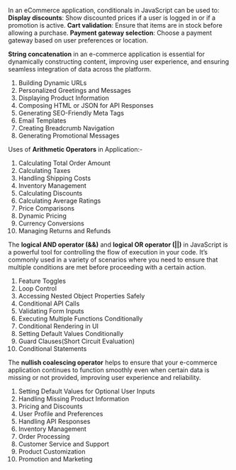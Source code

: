 In an eCommerce application, conditionals in JavaScript can be used to:
__Display discounts__: Show discounted prices if a user is logged in or if a promotion is active.
__Cart validation__: Ensure that items are in stock before allowing a purchase.
__Payment gateway selection__: Choose a payment gateway based on user preferences or location.



__String concatenation__ in an e-commerce application is essential for dynamically constructing content, improving user experience, and ensuring seamless integration of data across the platform.
1. Building Dynamic URLs
2. Personalized Greetings and Messages
3. Displaying Product Information
4. Composing HTML or JSON for API Responses
5. Generating SEO-Friendly Meta Tags
6. Email Templates
7. Creating Breadcrumb Navigation
8. Generating Promotional Messages



Uses of __Arithmetic Operators__ in Application:-
1. Calculating Total Order Amount
2. Calculating Taxes
3. Handling Shipping Costs
4. Inventory Management
5. Calculating Discounts
6. Calculating Average Ratings
7. Price Comparisons
8. Dynamic Pricing
9. Currency Conversions
10. Managing Returns and Refunds


The __logical AND operator (&&)__ and __logical OR operator (||)__ in JavaScript is a powerful tool for controlling the flow of execution in your code. It’s commonly used in a variety of scenarios where you need to ensure that multiple conditions are met before proceeding with a certain action.
1. Feature Toggles
2. Loop Control
3. Accessing Nested Object Properties Safely
4. Conditional API Calls
5. Validating Form Inputs
6. Executing Multiple Functions Conditionally
7. Conditional Rendering in UI
8. Setting Default Values Conditionally
9. Guard Clauses(Short Circuit Evaluation)
10. Conditional Statements


The __nullish coalescing operator__ helps to ensure that your e-commerce application continues to function smoothly even when certain data is missing or not provided, improving user experience and reliability.
1. Setting Default Values for Optional User Inputs
2. Handling Missing Product Information
3. Pricing and Discounts
4. User Profile and Preferences
5. Handling API Responses
6. Inventory Management
7. Order Processing
8. Customer Service and Support
9. Product Customization
10. Promotion and Marketing

